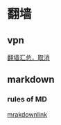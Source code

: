 
# 翻墙

## vpn

[翻墙汇总，取消](https://10davpn.cn.com/)

## markdown

### rules of MD

[mrakdownlink](https://github.com/DavidAnson/markdownlint/blob/v0.23.1/doc/Rules.md#md001)
